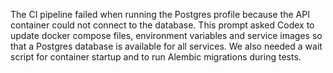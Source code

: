 The CI pipeline failed when running the Postgres profile because the API container could not connect to the database. This prompt asked Codex to update docker compose files, environment variables and service images so that a Postgres database is available for all services. We also needed a wait script for container startup and to run Alembic migrations during tests.

